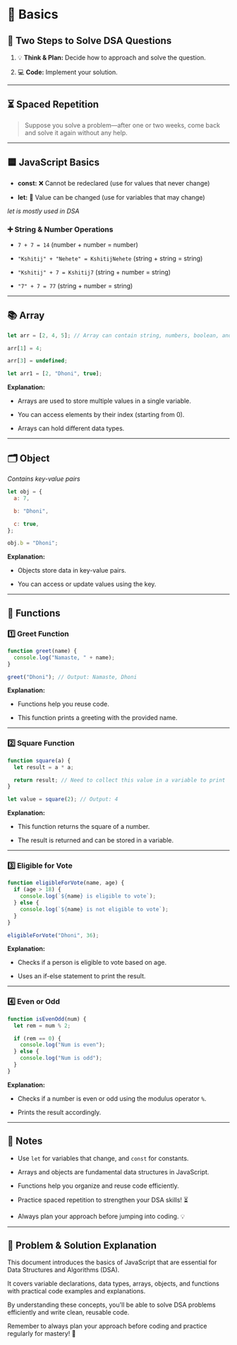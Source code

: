 # 🚀 Basics

## 📝 Two Steps to Solve DSA Questions

1. 💡 **Think & Plan:** Decide how to approach and solve the question.

2. 💻 **Code:** Implement your solution.

---

## ⏳ Spaced Repetition

> Suppose you solve a problem—after one or two weeks, come back and solve it again without any help.

---

## 🟦 JavaScript Basics

- **const:** ❌ Cannot be redeclared (use for values that never change)

- **let:** 🔄 Value can be changed (use for variables that may change)

_let is mostly used in DSA_

### ➕ String & Number Operations

- `7 + 7 = 14` (number + number = number)

- `"Kshitij" + "Nehete" = KshitijNehete` (string + string = string)

- `"Kshitij" + 7 = Kshitij7` (string + number = string)

- `"7" + 7 = 77` (string + number = string)

---

## 📚 Array

```js
let arr = [2, 4, 5]; // Array can contain string, numbers, boolean, and arrays

arr[1] = 4;

arr[3] = undefined;

let arr1 = [2, "Dhoni", true];
```

**Explanation:**

- Arrays are used to store multiple values in a single variable.

- You can access elements by their index (starting from 0).

- Arrays can hold different data types.

---

## 🗂️ Object

_Contains key-value pairs_

```js
let obj = {
  a: 7,

  b: "Dhoni",

  c: true,
};

obj.b = "Dhoni";
```

**Explanation:**

- Objects store data in key-value pairs.

- You can access or update values using the key.

---

## 🧩 Functions

### 1️⃣ Greet Function

```js
function greet(name) {
  console.log("Namaste, " + name);
}

greet("Dhoni"); // Output: Namaste, Dhoni
```

**Explanation:**

- Functions help you reuse code.

- This function prints a greeting with the provided name.

---

### 2️⃣ Square Function

```js
function square(a) {
  let result = a * a;

  return result; // Need to collect this value in a variable to print
}

let value = square(2); // Output: 4
```

**Explanation:**

- This function returns the square of a number.

- The result is returned and can be stored in a variable.

---

### 3️⃣ Eligible for Vote

```js
function eligibleForVote(name, age) {
  if (age > 18) {
    console.log(`${name} is eligible to vote`);
  } else {
    console.log(`${name} is not eligible to vote`);
  }
}

eligibleForVote("Dhoni", 36);
```

**Explanation:**

- Checks if a person is eligible to vote based on age.

- Uses an if-else statement to print the result.

---

### 4️⃣ Even or Odd

```js
function isEvenOdd(num) {
  let rem = num % 2;

  if (rem == 0) {
    console.log("Num is even");
  } else {
    console.log("Num is odd");
  }
}
```

**Explanation:**

- Checks if a number is even or odd using the modulus operator `%`.

- Prints the result accordingly.

---

## 📝 Notes

- Use `let` for variables that change, and `const` for constants.

- Arrays and objects are fundamental data structures in JavaScript.

- Functions help you organize and reuse code efficiently.

- Practice spaced repetition to strengthen your DSA skills! ⏳

- Always plan your approach before jumping into coding. 💡

---

## 📖 Problem & Solution Explanation

This document introduces the basics of JavaScript that are essential for Data Structures and Algorithms (DSA).

It covers variable declarations, data types, arrays, objects, and functions with practical code examples and explanations.

By understanding these concepts, you'll be able to solve DSA problems efficiently and write clean, reusable code.

Remember to always plan your approach before coding and practice regularly for mastery! 🚀
